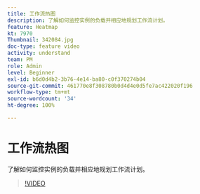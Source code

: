 ```yaml
---
title: 工作流热图
description: 了解如何监控实例的负载并相应地规划工作流计划。
feature: Heatmap
kt: 7970
Thumbnail: 342084.jpg
doc-type: feature video
activity: understand
team: PM
role: Admin
level: Beginner
exl-id: b6d0d4b2-3b76-4e14-ba80-c0f370274b04
source-git-commit: 461770e8f308780b0d4d4e0d5fe7ac422020f196
workflow-type: tm+mt
source-wordcount: '34'
ht-degree: 100%

---
```


# 工作流热图

了解如何监控实例的负载并相应地规划工作流计划。

>[!VIDEO](https://video.tv.adobe.com/v/342084?quality=12)
